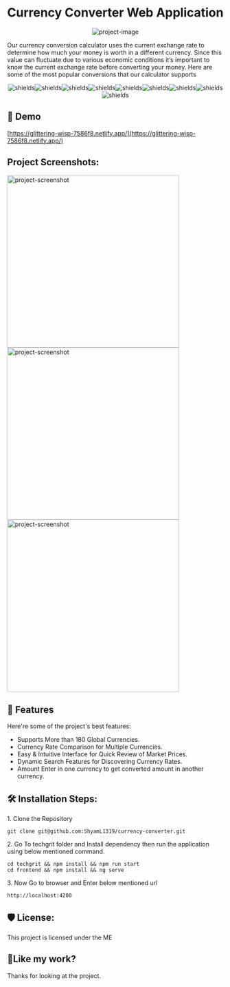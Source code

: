 <h1 align="center" id="title">Currency Converter Web Application</h1>

<p align="center"><img src="https://socialify.git.ci/ShyamL1319/currency-converter/image?description=1&amp;descriptionEditable=This%20is%20a%20Currency%20Converter%20Mini%20Project%20with%20Angular%2B%20NodeJS%2B%20MongoDB%2BMongoose%2BJS&amp;font=KoHo&amp;language=1&amp;logo=https%3A%2F%2Fres.cloudinary.com%2Fshyam-auth%2Fimage%2Fupload%2Fv1677043370%2FScreenshot_2023-02-21_at_15.56.05_uv57cz.png&amp;name=1&amp;owner=1&amp;pattern=Overlapping%20Hexagons&amp;theme=Dark" alt="project-image"></p>

<p id="description">Our currency conversion calculator uses the current exchange rate to determine how much your money is worth in a different currency. Since this value can fluctuate due to various economic conditions it’s important to know the current exchange rate before converting your money. Here are some of the most popular conversions that our calculator supports</p>

<p align="center"><img src="https://img.shields.io/badge/MongoDB-%234ea94b.svg?style=for-the-badge&amp;logo=mongodb&amp;logoColor=white" alt="shields"><img src="https://img.shields.io/badge/express.js-%23404d59.svg?style=for-the-badge&amp;logo=express&amp;logoColor=%2361DAFB" alt="shields"><img src="https://img.shields.io/badge/angular-%23DD0031.svg?style=for-the-badge&amp;logo=angular&amp;logoColor=white" alt="shields"><img src="https://img.shields.io/badge/node.js-6DA55F?style=for-the-badge&amp;logo=node.js&amp;logoColor=white" alt="shields"><img src="https://img.shields.io/badge/rxjs-%23B7178C.svg?style=for-the-badge&amp;logo=reactivex&amp;logoColor=white" alt="shields"><img src="https://img.shields.io/badge/SASS-hotpink.svg?style=for-the-badge&amp;logo=SASS&amp;logoColor=white" alt="shields"><img src="https://img.shields.io/badge/Visual%20Studio%20Code-0078d7.svg?style=for-the-badge&amp;logo=visual-studio-code&amp;logoColor=white" alt="shields"><img src="https://img.shields.io/badge/javascript-%23323330.svg?style=for-the-badge&amp;logo=javascript&amp;logoColor=%23F7DF1E" alt="shields"><img src="https://img.shields.io/badge/typescript-%23007ACC.svg?style=for-the-badge&amp;logo=typescript&amp;logoColor=white" alt="shields"></p>

<h2>🚀 Demo</h2>

[https://glittering-wisp-7586f8.netlify.app/](https://glittering-wisp-7586f8.netlify.app/)

<h2>Project Screenshots:</h2>

<img src="https://res.cloudinary.com/shyam-auth/image/upload/v1677048472/Screenshot_2023-02-22_at_12.15.49_mj6zxg.png" alt="project-screenshot" width="400" height="400/">

<img src="https://res.cloudinary.com/shyam-auth/image/upload/v1677043370/Screenshot_2023-02-21_at_15.56.05_uv57cz.png" alt="project-screenshot" width="400" height="400/">

<img src="https://res.cloudinary.com/shyam-auth/image/upload/v1677043365/Screenshot_2023-02-21_at_15.55.47_yvqxwm.png" alt="project-screenshot" width="400" height="400/">

<h2>🧐 Features</h2>

Here're some of the project's best features:

- Supports More than 180 Global Currencies.
- Currency Rate Comparison for Multiple Currencies.
- Easy & Intuitive Interface for Quick Review of Market Prices.
- Dynamic Search Features for Discovering Currency Rates.
- Amount Enter in one currency to get converted amount in another currency.

<h2>🛠️ Installation Steps:</h2>

<p>1. Clone the Repository</p>

```
git clone git@github.com:ShyamL1319/currency-converter.git
```

<p>2. Go To techgrit folder and Install dependency then run the application using below mentioned command.</p>

```
cd techgrit && npm install && npm run start
cd frontend && npm install && ng serve
```

<p>3. Now Go to browser and Enter below mentioned url</p>

```
http://localhost:4200
```

<h2>🛡️ License:</h2>

This project is licensed under the ME

<h2>💖Like my work?</h2>

Thanks for looking at the project.
